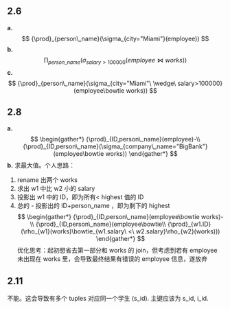 ## 2.6
**a.**
$$
{\prod}_{person\_name}(\sigma_{city="Miami"}(employee))
$$
**b.**
$$
{\prod}_{person\_name}(\sigma_{salary>100000}(employee\bowtie works))
$$
**c.**
$$
{\prod}_{person\_name}(\sigma_{city="Miami"\ \wedge\ salary>100000}(employee\bowtie works))
$$
## 2.8
**a.**
$$
\begin{gather*}
{\prod}_{ID,person\_name}(employee)-\\
{\prod}_{ID,person\_name}(\sigma_{company\_name="BigBank"}(employee\bowtie works))
\end{gather*}
$$
**b.**
求最大值。个人思路：
1. rename 出两个 works
2. 求出 w1 中比 w2 小的 salary
3. 投影出 w1 中的 ID，即为所有< highest 值的 ID
4. 总的 - 投影出的 ID+person_name ，即为剩下的 highest
$$
\begin{gather*}
{\prod}_{ID,person\_name}(employee\bowtie works)-\\
{\prod}_{ID,person\_name}(employee\bowtie\\
{\prod}_{w1.ID}(\rho_{w1}(works)\bowtie_{w1.salary\ <\ w2.salary}\rho_{w2}(works)))
\end{gather*}
$$
优化思考：起初想省去第一部分和 works 的 join，但考虑到若有 employee 未出现在 works 里，会导致最终结果有错误的 employee 信息，遂放弃
## 2.11
不能。这会导致有多个 tuples 对应同一个学生 (s_id). 主键应该为 s_id, i_id.




